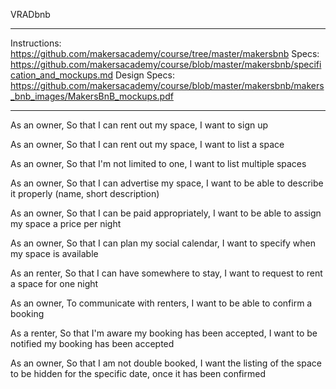 VRADbnb
*******
Instructions: https://github.com/makersacademy/course/tree/master/makersbnb
Specs: https://github.com/makersacademy/course/blob/master/makersbnb/specification_and_mockups.md
Design Specs: https://github.com/makersacademy/course/blob/master/makersbnb/makers_bnb_images/MakersBnB_mockups.pdf
*******

As an owner,
So that I can rent out my space,
I want to sign up

As an owner,
So that I can rent out my space,
I want to list a space

As an owner,
So that I'm not limited to one,
I want to list multiple spaces

As an owner,
So that I can advertise my space,
I want to be able to describe it properly (name, short description)

As an owner,
So that I can be paid appropriately,
I want to be able to assign my space a price per night

As an owner,
So that I can plan my social calendar,
I want to specify when my space is available

As an renter,
So that I can have somewhere to stay,
I want to request to rent a space for one night

As an owner,
To communicate with renters,
I want to be able to confirm a booking

As a renter,
So that I'm aware my booking has been accepted,
I want to be notified my booking has been accepted

As an owner,
So that I am not double booked,
I want the listing of the space to be hidden for the specific date, once it has been confirmed
